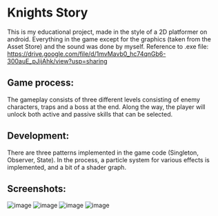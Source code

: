 # Knights Story
This is my educational project, made in the style of a 2D platformer on android. Everything in the game except for the graphics (taken from the Asset Store) and the sound was done by myself.
Reference to .exe file: https://drive.google.com/file/d/1mvMavb0_hc74qnGb6-300auE_pJijAhk/view?usp=sharing
## Game process:
The gameplay consists of three different levels consisting of enemy characters, traps and a boss at the end. Along the way, the player will unlock both active and passive skills that can be selected.
## Development: 
There are three patterns implemented in the game code (Singleton, Observer, State). In the process, a particle system for various effects is implemented, and a bit of a  shader graph.
## Screenshots:
![image](https://user-images.githubusercontent.com/56173723/135504708-b80df7d8-f30d-48b1-9011-542521959853.png)
![image](https://user-images.githubusercontent.com/56173723/135504751-e1d5b002-49e6-4f39-8c43-24825f567d6a.png)
![image](https://user-images.githubusercontent.com/56173723/135504762-4f91c313-6cda-4d8b-ae3d-b8296eab4de0.png)
![image](https://user-images.githubusercontent.com/56173723/135504769-c68dafe2-6e83-47c2-8fe4-94b4773c8e83.png)
